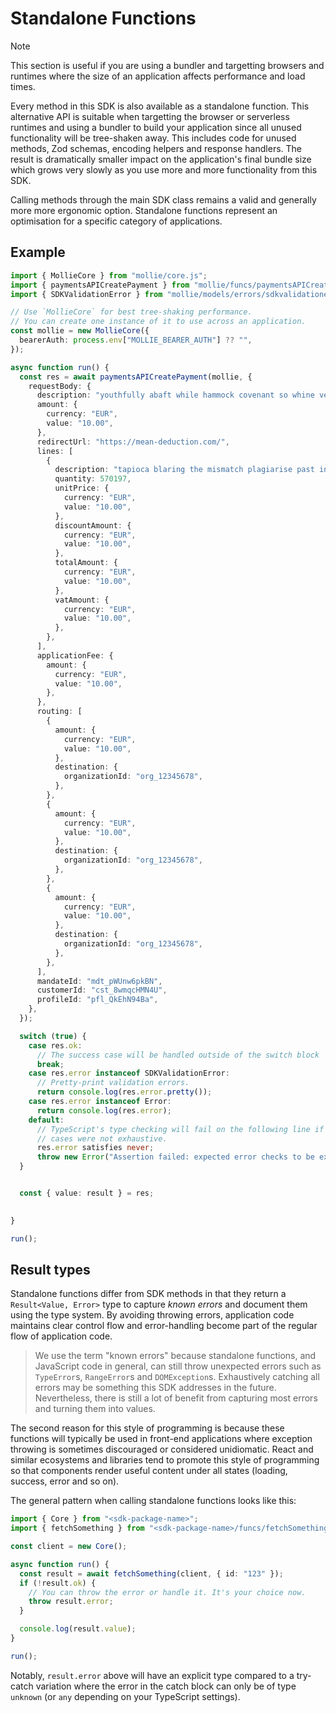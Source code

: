 # Standalone Functions

> [!NOTE]
> This section is useful if you are using a bundler and targetting browsers and
> runtimes where the size of an application affects performance and load times. 

Every method in this SDK is also available as a standalone function. This
alternative API is suitable when targetting the browser or serverless runtimes
and using a bundler to build your application since all unused functionality
will be tree-shaken away. This includes code for unused methods, Zod schemas,
encoding helpers and response handlers. The result is dramatically smaller
impact on the application's final bundle size which grows very slowly as you use
more and more functionality from this SDK.

Calling methods through the main SDK class remains a valid and generally more
more ergonomic option. Standalone functions represent an optimisation for a
specific category of applications.

## Example

```typescript
import { MollieCore } from "mollie/core.js";
import { paymentsAPICreatePayment } from "mollie/funcs/paymentsAPICreatePayment.js";
import { SDKValidationError } from "mollie/models/errors/sdkvalidationerror.js";

// Use `MollieCore` for best tree-shaking performance.
// You can create one instance of it to use across an application.
const mollie = new MollieCore({
  bearerAuth: process.env["MOLLIE_BEARER_AUTH"] ?? "",
});

async function run() {
  const res = await paymentsAPICreatePayment(mollie, {
    requestBody: {
      description: "youthfully abaft while hammock covenant so whine very modulo highly",
      amount: {
        currency: "EUR",
        value: "10.00",
      },
      redirectUrl: "https://mean-deduction.com/",
      lines: [
        {
          description: "tapioca blaring the mismatch plagiarise past interestingly",
          quantity: 570197,
          unitPrice: {
            currency: "EUR",
            value: "10.00",
          },
          discountAmount: {
            currency: "EUR",
            value: "10.00",
          },
          totalAmount: {
            currency: "EUR",
            value: "10.00",
          },
          vatAmount: {
            currency: "EUR",
            value: "10.00",
          },
        },
      ],
      applicationFee: {
        amount: {
          currency: "EUR",
          value: "10.00",
        },
      },
      routing: [
        {
          amount: {
            currency: "EUR",
            value: "10.00",
          },
          destination: {
            organizationId: "org_12345678",
          },
        },
        {
          amount: {
            currency: "EUR",
            value: "10.00",
          },
          destination: {
            organizationId: "org_12345678",
          },
        },
        {
          amount: {
            currency: "EUR",
            value: "10.00",
          },
          destination: {
            organizationId: "org_12345678",
          },
        },
      ],
      mandateId: "mdt_pWUnw6pkBN",
      customerId: "cst_8wmqcHMN4U",
      profileId: "pfl_QkEhN94Ba",
    },
  });

  switch (true) {
    case res.ok:
      // The success case will be handled outside of the switch block
      break;
    case res.error instanceof SDKValidationError:
      // Pretty-print validation errors.
      return console.log(res.error.pretty());
    case res.error instanceof Error:
      return console.log(res.error);
    default:
      // TypeScript's type checking will fail on the following line if the above
      // cases were not exhaustive.
      res.error satisfies never;
      throw new Error("Assertion failed: expected error checks to be exhaustive: " + res.error);
  }


  const { value: result } = res;

  
}

run();
```

## Result types

Standalone functions differ from SDK methods in that they return a
`Result<Value, Error>` type to capture _known errors_ and document them using
the type system. By avoiding throwing errors, application code maintains clear
control flow and error-handling become part of the regular flow of application
code.

> We use the term "known errors" because standalone functions, and JavaScript
> code in general, can still throw unexpected errors such as `TypeError`s,
> `RangeError`s and `DOMException`s. Exhaustively catching all errors may be
> something this SDK addresses in the future. Nevertheless, there is still a lot
> of benefit from capturing most errors and turning them into values.

The second reason for this style of programming is because these functions will
typically be used in front-end applications where exception throwing is
sometimes discouraged or considered unidiomatic. React and similar ecosystems
and libraries tend to promote this style of programming so that components
render useful content under all states (loading, success, error and so on).

The general pattern when calling standalone functions looks like this:

```typescript
import { Core } from "<sdk-package-name>";
import { fetchSomething } from "<sdk-package-name>/funcs/fetchSomething.js";

const client = new Core();

async function run() {
  const result = await fetchSomething(client, { id: "123" });
  if (!result.ok) {
    // You can throw the error or handle it. It's your choice now.
    throw result.error;
  }

  console.log(result.value);
}

run();
```

Notably, `result.error` above will have an explicit type compared to a try-catch
variation where the error in the catch block can only be of type `unknown` (or
`any` depending on your TypeScript settings).